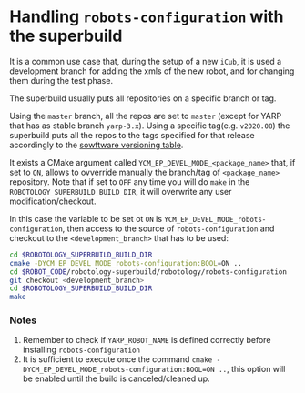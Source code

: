 Handling `robots-configuration` with the superbuild
===================================================

It is a common use case that, during the setup of a new `iCub`, it is used a development branch for adding the xmls of the new robot, and for changing them during the test phase.

The superbuild usually puts all repositories on a specific branch or tag.

Using the `master` branch, all the repos are set to `master` (except for YARP that has as stable branch `yarp-3.x`).
Using a specific tag(e.g. `v2020.08`) the superbuild puts all the repos to the tags specified for that release accordingly to the [sowftware versioning table](https://wiki.icub.org/wiki/Software_Versioning_Table).

It exists a CMake argument called `YCM_EP_DEVEL_MODE_<package_name>` that, if set to `ON`, allows to ovverride manually the branch/tag of `<package_name>` repository.
Note that if set to `OFF` any time you will do `make` in the `ROBOTOLOGY_SUPERBUILD_BUILD_DIR`, it will overwrite any user modification/checkout.

In this case the variable to be set ot `ON` is `YCM_EP_DEVEL_MODE_robots-configuration`, then access to the source of `robots-configuration` and checkout to the `<development_branch>` that has to be used:
```sh
cd $ROBOTOLOGY_SUPERBUILD_BUILD_DIR
cmake -DYCM_EP_DEVEL_MODE_robots-configuration:BOOL=ON ..
cd $ROBOT_CODE/robotology-superbuild/robotology/robots-configuration
git checkout <development_branch>
cd $ROBOTOLOGY_SUPERBUILD_BUILD_DIR
make
```

### Notes
1. Remember to check if `YARP_ROBOT_NAME` is defined correctly before installing `robots-configuration`
1. It is sufficient to execute once the command `cmake -DYCM_EP_DEVEL_MODE_robots-configuration:BOOL=ON ..`, this option will be enabled until the build is canceled/cleaned up.
